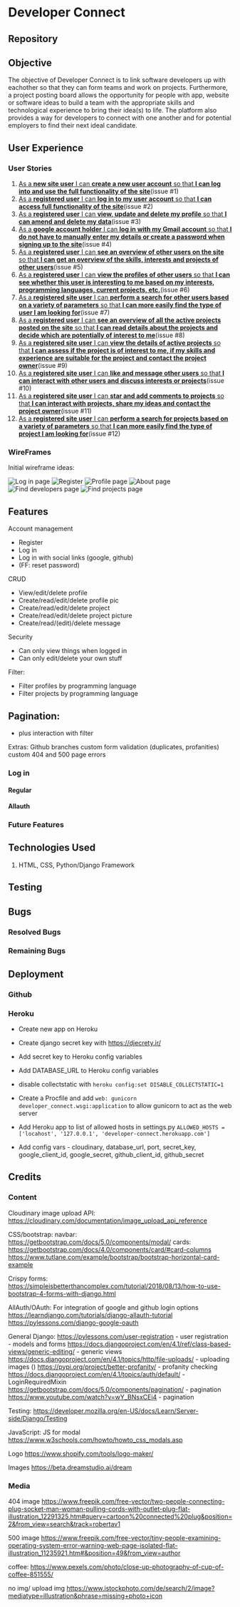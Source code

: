 
# Developer Connect

## Repository
<!-- Link to repo here once live -->

## Objective
The objective of Developer Connect is to link software developers up with eachother so that they can form teams and work on projects. Furthermore, a project posting board allows the opportunity for people with app, website or software ideas to build a team with the appropriate skills and technological experience to bring their idea(s) to life. The platform also provides a way for developers to connect with one another and for potential employers to find their next ideal candidate.


## User Experience
### User Stories
1. [As a **new site user** I can **create a new user account** so that **I can log into and use the full functionality of the site**](https://github.com/dragon-fire-fly/developer_connect/issues/1)(issue #1)
2. [As a **registered user** I can **log in to my user account** so that **I can access full functionality of the site**](https://github.com/dragon-fire-fly/developer_connect/issues/2)(issue #2)
3. [As a **registered user** I can **view, update and delete my profile** so that **I can amend and delete my data**](https://github.com/dragon-fire-fly/developer_connect/issues/3)(issue #3)
4. [As a **google account holder** I can **log in with my Gmail account** so that **I do not have to manually enter my details or create a password when signing up to the site**](https://github.com/dragon-fire-fly/developer_connect/issues/4)(issue #4)
5. [As a **registered user** I can **see an overview of other users on the site** so that **I can get an overview of the skills, interests and projects of other users**](https://github.com/dragon-fire-fly/developer_connect/issues/5)(issue #5)
6. [As a **registered user** I can **view the profiles of other users** so that **I can see whether this user is interesting to me based on my interests, programming languages, current projects, etc.**](https://github.com/dragon-fire-fly/developer_connect/issues/6)(issue #6)
7. [As a **registered site user** I can **perform a search for other users based on a variety of parameters** so that **I can more easily find the type of user I am looking for**](https://github.com/dragon-fire-fly/developer_connect/issues/7)(issue #7)
8. [As a **registered user** I can **see an overview of all the active projects posted on the site** so that **I can read details about the projects and decide which are potentially of interest to me**](https://github.com/dragon-fire-fly/developer_connect/issues/8)(issue #8)
9. [As a **registered site user** I can **view the details of active projects** so that **I can assess if the project is of interest to me, if my skills and experience are suitable for the project and contact the project owner**](https://github.com/dragon-fire-fly/developer_connect/issues/9)(issue #9)
10. [As a **registered site user** I can **like and message other users** so that **I can interact with other users and discuss interests or projects**](https://github.com/dragon-fire-fly/developer_connect/issues/10)(issue #10)
11. [As a **registered site user** I can **star and add comments to projects** so that **I can interact with projects, share my ideas and contact the project owner**](https://github.com/dragon-fire-fly/developer_connect/issues/11)(issue #11)
12. [As a **registered site user** I can **perform a search for projects based on a variety of parameters** so that **I can more easily find the type of project I am looking for**](https://github.com/dragon-fire-fly/developer_connect/issues/12)(issue #12)

### WireFrames
Initial wireframe ideas:

![Log in page](documentation/wireframes/home_login.png)
![Register](documentation/wireframes/register.png)
![Profile page](documentation/wireframes/profile.png)
![About page](documentation/wireframes/about.png)
![Find developers page](documentation/wireframes/find_developers.png)
![Find projects page](documentation/wireframes/find_projects.png)


## Features

Account management
- Register 
- Log in 
- Log in with social links (google, github)
- (FF: reset password)

CRUD 
- View/edit/delete profile
- Create/read/edit/delete profile pic
- Create/read/edit/delete project
- Create/read/edit/delete project picture
- Create/read/(edit)/delete message

Security
- Can only view things when logged in
- Can only edit/delete your own stuff


Filter:
- Filter profiles by programming language
- Filter projects by programming language


Pagination:
-
- plus interaction with filter


Extras:
Github branches
custom form validation (duplicates, profanities)
custom 404 and 500 page errors






### Log in

#### Regular

#### Allauth


### Future Features

## Technologies Used
1. HTML, CSS, Python/Django Framework



## Testing

## Bugs

### Resolved Bugs

### Remaining Bugs

## Deployment
### Github

### Heroku
- Create new app on Heroku

- Create django secret key with https://djecrety.ir/
- Add secret key to Heroku config variables
- Add DATABASE_URL to Heroku config variables 
- disable collectstatic with `heroku config:set DISABLE_COLLECTSTATIC=1`

- Create a Procfile and add `web: gunicorn developer_connect.wsgi:application` to allow gunicorn to act as the web server
- Add Heroku app to list of allowed hosts in settings.py `ALLOWED_HOSTS = ['locahost', '127.0.0.1', 'developer-connect.herokuapp.com']`

- Add config vars - cloudinary, database_url, port, secret_key, google_client_id, google_secret, github_client_id, github_secret

## Credits
### Content

Cloudinary image upload API:
https://cloudinary.com/documentation/image_upload_api_reference

CSS/bootstrap:
navbar:
https://getbootstrap.com/docs/5.0/components/modal/
cards:
https://getbootstrap.com/docs/4.0/components/card/#card-columns
https://www.tutlane.com/example/bootstrap/bootstrap-horizontal-card-example

Crispy forms:
https://simpleisbetterthancomplex.com/tutorial/2018/08/13/how-to-use-bootstrap-4-forms-with-django.html

AllAuth/OAuth:
For integration of google and github login options
https://learndjango.com/tutorials/django-allauth-tutorial
https://pylessons.com/django-google-oauth

General Django:
https://pylessons.com/user-registration - user registration - models and forms
https://docs.djangoproject.com/en/4.1/ref/class-based-views/generic-editing/ - generic views
https://docs.djangoproject.com/en/4.1/topics/http/file-uploads/ - uploading images ()
https://pypi.org/project/better-profanity/ - profanity checking
https://docs.djangoproject.com/en/4.1/topics/auth/default/ - LoginRequiredMixin
https://getbootstrap.com/docs/5.0/components/pagination/ - pagination
https://www.youtube.com/watch?v=wY_BNsxCEi4 - pagination

Testing:
https://developer.mozilla.org/en-US/docs/Learn/Server-side/Django/Testing

JavaScript:
JS for modal
https://www.w3schools.com/howto/howto_css_modals.asp


Logo
https://www.shopify.com/tools/logo-maker/

Images
https://beta.dreamstudio.ai/dream



### Media
404 image
https://www.freepik.com/free-vector/two-people-connecting-plug-socket-man-woman-pulling-cords-with-outlet-plug-flat-illustration_12291325.htm#query=cartoon%20connected%20plug&position=2&from_view=search&track=robertav1

500 image
https://www.freepik.com/free-vector/tiny-people-examining-operating-system-error-warning-web-page-isolated-flat-illustration_11235921.htm#&position=49&from_view=author





coffee:
https://www.pexels.com/photo/close-up-photography-of-cup-of-coffee-851555/

no img/ upload img
https://www.istockphoto.com/de/search/2/image?mediatype=illustration&phrase=missing+photo+icon